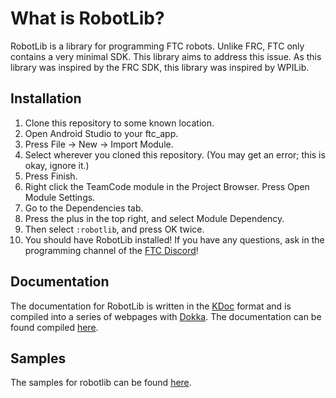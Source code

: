 What is RobotLib?
==
RobotLib is a library for programming FTC robots. Unlike FRC, FTC only contains 
a very minimal SDK. This library aims to address this issue. As this library was
inspired by the FRC SDK, this library was inspired by WPILib. 

Installation
--
1. Clone this repository to some known location.
2. Open Android Studio to your ftc_app.
3. Press File -> New -> Import Module.
4. Select wherever you cloned this repository. (You may get an error; this is okay, ignore it.)
5. Press Finish.
6. Right click the TeamCode module in the Project Browser. Press Open Module Settings.
7. Go to the Dependencies tab.
8. Press the plus in the top right, and select Module Dependency.
9. Then select `:robotlib`, and press OK twice.
10. You should have RobotLib installed! If you have any questions, ask in the programming channel of the [FTC Discord](https://discord.gg/8v3cbkj)!

Documentation
--
The documentation for RobotLib is written in the [KDoc](https://kotlinlang.org/docs/reference/kotlin-doc.html) format and is compiled into a series of webpages with [Dokka](https://github.com/Kotlin/dokka). The documentation can be found compiled [here](https://jdroids.github.io/robotlib/).

Samples
--
The samples for robotlib can be found [here](https://github.com/JDroids/robotlib-examples).
